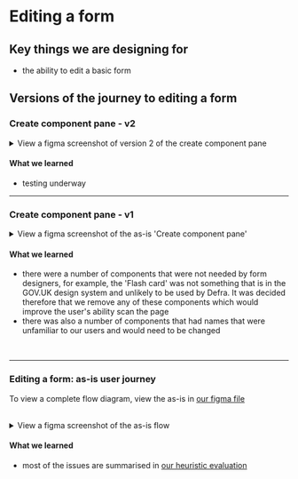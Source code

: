# Editing a form

## Key things we are designing for
- the ability to edit a basic form

## Versions of the journey to editing a form

### Create component pane - v2
<details>
  <summary>View a figma screenshot of version 2 of the create component pane</summary>

  ![XGov find an existing form journey screenshot 1](/app/design/assets/create-component_pattern-v2.png)
  
  <br> *create component pane with only needed components and with names that match gov.uk design system and/or Defra terminology” *

</details>

#### What we learned
- testing underway

---

### Create component pane - v1

<details>
  <summary>View a figma screenshot of the as-is 'Create component pane'</summary>

  ![XGov find an existing form journey screenshot 1](/app/design/assets/create-component-pattern-v1.png)
  <br> *the as-is XGov create component pane” *

</details>


#### What we learned
- there were a number of components that were not needed by form designers, for example, the 'Flash card' was not something that is in the GOV.UK design system and unlikely to be used by Defra. It was decided therefore that we remove any of these components which would improve the user's ability scan the page
- there was also a number of components that had names that were unfamiliar to our users and would need to be changed  

<br>

---

### Editing a form: as-is user journey

To view a complete flow diagram, view the as-is in [our figma file](https://www.figma.com/file/1A9Tthy0CJeqp2rGNSKRjH/Defra-Form-Builder-flows?type=design&node-id=6-41685&mode=design&t=iWP6ZljjZAGkqQy8-4)

<br>

<details>
  <summary>View a figma screenshot of the as-is flow</summary>

  ![XGov find an existing form journey screenshot 1](/app/design/assets/xGov_As-Is.png)

</details>

#### What we learned

- most of the issues are summarised in [our heuristic evaluation](https://github.com/Daniel-Da-Silveira/defra-froms-mvp1/blob/main/app/design/Iterations/heuristic-evaluation.md)
  
<br>
